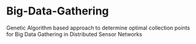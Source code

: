 # Big-Data-Gathering
Genetic Algorithm based approach to determine optimal collection points for Big Data Gathering in Distributed Sensor Networks
